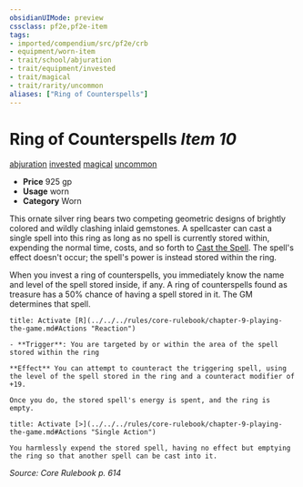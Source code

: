```yaml
---
obsidianUIMode: preview
cssclass: pf2e,pf2e-item
tags:
- imported/compendium/src/pf2e/crb
- equipment/worn-item
- trait/school/abjuration
- trait/equipment/invested
- trait/magical
- trait/rarity/uncommon
aliases: ["Ring of Counterspells"]
---
```

# Ring of Counterspells *Item 10*  
[abjuration](abjuration.md)  [invested](invested.md)  [magical](magical.md)  [uncommon](uncommon.md)  

- **Price** 925 gp
- **Usage** worn
- **Category** Worn

This ornate silver ring bears two competing geometric designs of brightly colored and wildly clashing inlaid gemstones. A spellcaster can cast a single spell into this ring as long as no spell is currently stored within, expending the normal time, costs, and so forth to [Cast the Spell](cast-a-spell.md). The spell's effect doesn't occur; the spell's power is instead stored within the ring.

When you invest a ring of counterspells, you immediately know the name and level of the spell stored inside, if any. A ring of counterspells found as treasure has a 50% chance of having a spell stored in it. The GM determines that spell.

```ad-embed-ability
title: Activate [R](../../../rules/core-rulebook/chapter-9-playing-the-game.md#Actions "Reaction")

- **Trigger**: You are targeted by or within the area of the spell stored within the ring

**Effect** You can attempt to counteract the triggering spell, using the level of the spell stored in the ring and a counteract modifier of +19.

Once you do, the stored spell's energy is spent, and the ring is empty.
```

```ad-embed-ability
title: Activate [>](../../../rules/core-rulebook/chapter-9-playing-the-game.md#Actions "Single Action")

You harmlessly expend the stored spell, having no effect but emptying the ring so that another spell can be cast into it.
```

*Source: Core Rulebook p. 614*

